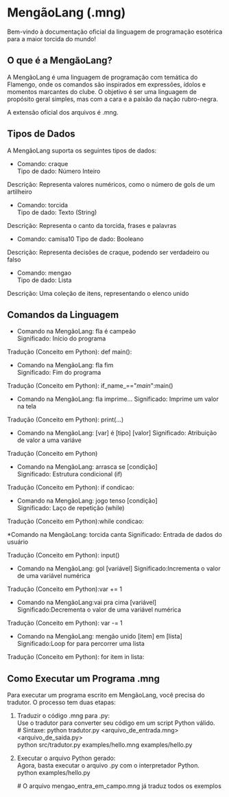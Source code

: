 #  MengãoLang (.mng)

Bem-vindo à documentação oficial da linguagem de programação esotérica para a maior torcida do mundo\!

##  O que é a MengãoLang?

A MengãoLang é uma linguagem de programação com temática do Flamengo, onde os comandos são inspirados em expressões, ídolos e momentos marcantes do clube. O objetivo é ser uma linguagem de propósito geral simples, mas com a cara e a paixão da nação rubro-negra.

A extensão oficial dos arquivos é .mng.

##  Tipos de Dados

A MengãoLang suporta os seguintes tipos de dados:

* Comando: craque   
Tipo de dado: Número Inteiro 

Descrição: Representa valores numéricos, como o número de gols de um artilheiro

* Comando: torcida  
Tipo de dado: Texto (String) 

Descrição: Representa o canto da torcida, frases e palavras                    

* Comando: camisa10 
Tipo de dado: Booleano   

Descrição: Representa decisões de craque, podendo ser verdadeiro ou falso     

* Comando: mengao   
Tipo de dado: Lista   

Descrição: Uma coleção de itens, representando o elenco unido                  

##  Comandos da Linguagem

* Comando na MengãoLang: fla é campeão  
Significado: Início do programa 

Tradução (Conceito em Python): def main():                 

* Comando na MengãoLang: fla fim        
Significado: Fim do programa   

Tradução (Conceito em Python): if_name_=="_main_":main()   

* Comando na MengãoLang: fla imprime... 
Significado: Imprime um valor na tela 

Tradução (Conceito em Python): print(...)            

* Comando na MengãoLang: [var] é [tipo] [valor] 
Significado: Atribuição de valor a uma variáve 

Tradução (Conceito em Python)       

* Comando na MengãoLang: arrasca se [condição]  
Significado: Estrutura condicional (if)

Tradução (Conceito em Python): if condicao: 

* Comando na MengãoLang: jogo tenso [condição]  
Significado: Laço de repetição (while)

Tradução (Conceito em Python):while condicao: 

*Comando na MengãoLang: torcida canta 
Significado: Entrada de dados do usuário 

Tradução (Conceito em Python): input()       

* Comando na MengãoLang: gol [variável]
Significado:Incrementa o valor de uma variável numérica

Tradução (Conceito em Python):var += 1 

* Comando na MengãoLang:vai pra cima [variável] 
Significado:Decrementa o valor de uma variável numérica 

Tradução (Conceito em Python): var -= 1

* Comando na MengãoLang: mengão unido [item] em [lista] 
Significado:Loop for para percorrer uma lista 

Tradução (Conceito em Python): for item in lista: 

##  Como Executar um Programa .mng

Para executar um programa escrito em MengãoLang, você precisa do tradutor. O processo tem duas etapas:

1. Traduzir o código .mng para .py:  
   Use o tradutor para converter seu código em um script Python válido.  
   \# Sintaxe: python tradutor.py \<arquivo\_de\_entrada.mng\> \<arquivo\_de\_saida.py\>  
   python src/tradutor.py examples/hello.mng examples/hello.py

2. Executar o arquivo Python gerado:  
   Agora, basta executar o arquivo .py com o interpretador Python.  
   python examples/hello.py  
   
   \# O arquivo mengao_entra_em_campo.mng já traduz todos os exemplos
